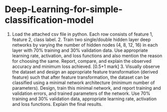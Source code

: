 # Deep-Learning-for-simple-classification-model
1. Load the attached csv file in python. Each row consists of feature 1, feature 2, class label.    2. Train two single/double hidden layer deep networks by varying the number of hidden nodes (4, 8, 12, 16) in each layer with 70% training and 30% validation data. Use appropriate learning rate, activation, and loss functions and also mention the reason for choosing the same. Report, compare, and explain the observed accuracy and minimum loss achieved. [0.5+1 mark]    3. Visually observe the dataset and design an appropriate feature transformation (derived feature) such that after feature transformation, the dataset can be classified using a minimal network architecture (minimum number of parameters). Design, train this minimal network, and report training and validation errors, and trained parameters of the network. Use 70% training and 30% validation data, appropriate learning rate, activation and loss functions. Explain the final results.
